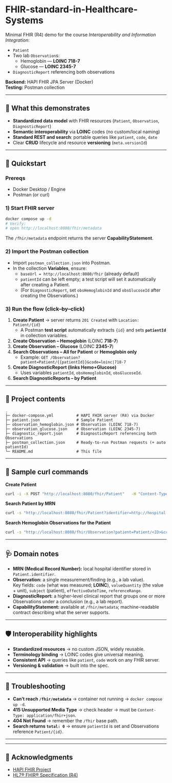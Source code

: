 
# FHIR-standard-in-Healthcare-Systems

Minimal FHIR (R4) demo for the course *Interoperability and Information Integration*:
- `Patient`
- Two lab `Observation`s:
  - Hemoglobin — **LOINC 718-7**
  - Glucose — **LOINC 2345-7**
- `DiagnosticReport` referencing both observations

**Backend:** HAPI FHIR JPA Server (Docker)  
**Testing:** Postman collection

---

## 🎯 What this demonstrates
- **Standardized data model** with FHIR resources (`Patient`, `Observation`, `DiagnosticReport`)
- **Semantic interoperability** via **LOINC** codes (no custom/local naming)
- **Standard REST and search**: portable queries like `patient`, `code`, `date`
- Clear **CRUD** lifecycle and resource **versioning** (`meta.versionId`)

---

## 🚀 Quickstart

### Prereqs
- Docker Desktop / Engine
- Postman (or curl)

### 1) Start FHIR server
```bash
docker compose up -d
# Verify:
# open http://localhost:8080/fhir/metadata
```
The `/fhir/metadata` endpoint returns the server **CapabilityStatement**.

### 2) Import the Postman collection
- Import `postman_collection.json` into Postman.
- In the collection **Variables**, ensure:
  - `baseUrl = http://localhost:8080/fhir` (already default)
  - `patientId` can be left empty; a test script will set it automatically after creating a Patient.
  - (For `DiagnosticReport`, set `obsHemoglobinId` and `obsGlucoseId` after creating the Observations.)

### 3) Run the flow (click–by–click)
1. **Create Patient** → server returns `201 Created` with `Location: Patient/{id}`  
   - A Postman **test script** automatically extracts `{id}` and sets **`patientId`** in collection variables.
2. **Create Observation – Hemoglobin** (LOINC **718-7**)
3. **Create Observation – Glucose** (LOINC **2345-7**)
4. **Search Observations – All for Patient** or **Hemoglobin only**  
   - Example: `GET /Observation?patient=Patient/{{patientId}}&code=loinc|718-7`
5. **Create DiagnosticReport (links Hemo+Glucose)**  
   - Uses variables `patientId`, `obsHemoglobinId`, `obsGlucoseId`.
6. **Search DiagnosticReports – by Patient**

---

## 🧩 Project contents

```
.
├─ docker-compose.yml          # HAPI FHIR server (R4) via Docker
├─ patient.json                # Sample Patient
├─ observation_hemoglobin.json # Observation (LOINC 718-7)
├─ observation_glucose.json    # Observation (LOINC 2345-7)
├─ diagnostic_report.json      # DiagnosticReport referencing both Observations
├─ postman_collection.json     # Ready-to-run Postman requests (+ auto patientId)
└─ README.md                   # This file
```

---

## 🧪 Sample curl commands

**Create Patient**
```bash
curl -i -X POST "http://localhost:8080/fhir/Patient"   -H "Content-Type: application/fhir+json"   --data-binary "@patient.json"
```

**Search Patient by MRN**
```bash
curl -s "http://localhost:8080/fhir/Patient?identifier=http://hospital.rs/mrn|MRN-000123"
```

**Search Hemoglobin Observations for the Patient**
```bash
curl -s "http://localhost:8080/fhir/Observation?patient=Patient/<ID>&code=loinc|718-7"
```

---

## 🩺 Domain notes 

- **MRN (Medical Record Number):** local hospital identifier stored in `Patient.identifier`.
- **Observation:** a single measurement/finding (e.g., a lab value).  
  Key fields: `code` (what was measured; **LOINC**), `valueQuantity` (the value + unit), `subject` (patient), `effectiveDateTime`, `referenceRange`.
- **DiagnosticReport:** a higher-level clinical report that groups one or more Observations under a conclusion (e.g., a lab report).
- **CapabilityStatement:** available at `/fhir/metadata`; machine-readable contract describing what the server supports.

---

## 🛡️ Interoperability highlights

- **Standardized resources** → no custom JSON, widely reusable.
- **Terminology binding** → LOINC codes give universal meaning.
- **Consistent API** → queries like `patient`, `code` work on any FHIR server.
- **Versioning & validation** → built into the spec.

---

## 🔧 Troubleshooting

- **Can’t reach `/fhir/metadata`** → container not running → `docker compose up -d`.
- **415 Unsupported Media Type** → check header → must be `Content-Type: application/fhir+json`.
- **404 Not Found** → remember the `/fhir` base path.
- **Search returns `total: 0`** → ensure `patientId` is set and Observations reference `Patient/{id}`.

---


---

## 🙌 Acknowledgments

- [HAPI FHIR Project](https://hapifhir.io)  
- [HL7® FHIR® Specification (R4)](https://hl7.org/FHIR/R4/)  
